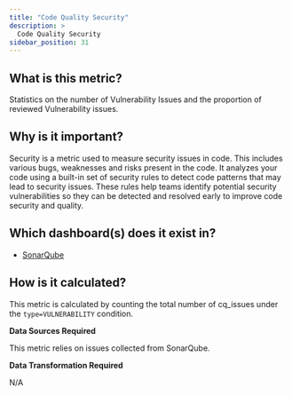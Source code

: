 ```yaml
---
title: "Code Quality Security"
description: >
  Code Quality Security
sidebar_position: 31
---
```


## What is this metric?

Statistics on the number of Vulnerability Issues and the proportion of reviewed Vulnerability issues.

## Why is it important?

Security is a metric used to measure security issues in code. This includes various bugs, weaknesses and risks present in the code. It analyzes your code using a built-in set of security rules to detect code patterns that may lead to security issues. These rules help teams identify potential security vulnerabilities so they can be detected and resolved early to improve code security and quality.

## Which dashboard(s) does it exist in?

- [SonarQube](/livedemo/DataSources/SonarQube)

## How is it calculated?

This metric is calculated by counting the total number of cq_issues under the `type=VULNERABILITY` condition.

<b>Data Sources Required</b>

This metric relies on issues collected from SonarQube.

<b>Data Transformation Required</b>

N/A
